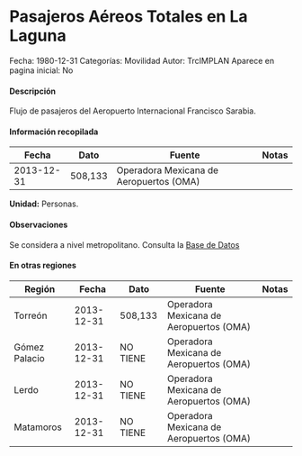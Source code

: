 Pasajeros Aéreos Totales en La Laguna
=====

Fecha: 1980-12-31
Categorías: Movilidad
Autor: TrcIMPLAN
Aparece en pagina inicial: No

#### Descripción

Flujo de pasajeros del Aeropuerto Internacional Francisco Sarabia.

#### Información recopilada

<table class="table table-hover table-bordered matriz">
<thead>
<tr>
<th>Fecha</th>
<th>Dato</th>
<th>Fuente</th>
<th>Notas</th>
</tr>
</thead>
<tbody>
<tr>
<td>2013-12-31</td>
<td class="derecha">508,133</td>
<td>Operadora Mexicana de Aeropuertos (OMA)</td>
<td></td>
</tr>
</tbody>
</table>

<b>Unidad:</b> Personas.

#### Observaciones

Se considera a nivel metropolitano. Consulta la [Base de Datos](http://www.oma.aero/es/aeropuertos/trfico-de-pasajeros/)


#### En otras regiones

<table class="table table-hover table-bordered matriz">
<thead>
<tr>
<th>Región</th>
<th>Fecha</th>
<th>Dato</th>
<th>Fuente</th>
<th>Notas</th>
</tr>
</thead>
<tbody>
<tr>
<td>Torreón</td>
<td>2013-12-31</td>
<td class="derecha">508,133</td>
<td>Operadora Mexicana de Aeropuertos (OMA)</td>
<td></td>
</tr>
<tr>
<td>Gómez Palacio</td>
<td>2013-12-31</td>
<td class="centrado">NO TIENE</td>
<td>Operadora Mexicana de Aeropuertos (OMA)</td>
<td></td>
</tr>
<tr>
<td>Lerdo</td>
<td>2013-12-31</td>
<td class="centrado">NO TIENE</td>
<td>Operadora Mexicana de Aeropuertos (OMA)</td>
<td></td>
</tr>
<tr>
<td>Matamoros</td>
<td>2013-12-31</td>
<td class="centrado">NO TIENE</td>
<td>Operadora Mexicana de Aeropuertos (OMA)</td>
<td></td>
</tr>
</tbody>
</table>

